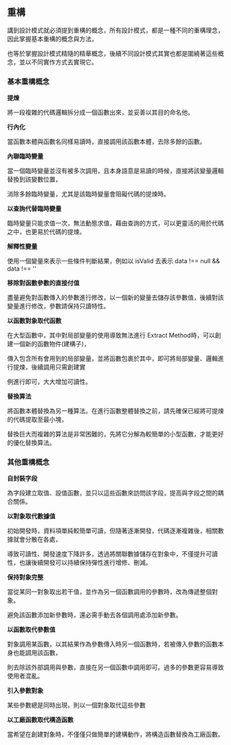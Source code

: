## 重構

講到設計模式就必須提到重構的概念，所有設計模式，都是一種不同的重構理念，因此掌握基本重構的概念與方法，

也等於掌握設計模式精隨的精華概念，後續不同設計模式其實也都是圍繞著這些概念，並以不同實作方式去實現它。


### 基本重構概念

**提煉**

  將一段複雜的代碼邏輯拆分成一個函數出來，並妥善以其目的命名他。

**行內化**

  當函數本體與函數名同樣易讀時，直接調用該函數本體，去除多餘的函數。

**內聯臨時變量**

  當一個臨時變量並沒有被多次調用，且本身語意是易讀的時候，直接將該變量邏輯替換到該變數位置，

  消除多餘臨時變量，尤其是該臨時變量會阻礙代碼的提煉時。

**以查詢代替臨時變量**

  臨時變量只能求值一次，無法動態求值，藉由查詢的方式，可以更靈活的用於代碼之中，也更易於代碼的提煉。

**解釋性變量**

  使用一個變量來表示一些條件判斷結果，例如以 isValid 去表示 data !== null && data !== ''

**移除對函數參數的直接付值**

  盡量避免對函數傳入的參數進行修改，以一個新的變量去儲存該參數值，後續對該變量進行修改，參數請保持只讀特性。

**以函數對象取代函數**

  在大型函數中，其中對局部變量的使用導致無法進行 Extract Method時，可以創建一個新的函數物件(建構子)，
  
  傳入包含所有會用到的局部變量，並將函數包裹於其中，即可將局部變量、邏輯進行提煉，後續調用只需創建實
  
  例進行即可，大大增加可讀性。

**替換算法**

  將函數本體替換為另一種算法。在進行函數整體替換之前，請先確保已經將可提煉的代碼提取至最小塊，
  
  替換巨大而複雜的算法是非常困難的，先將它分解為較簡單的小型函數，才能更好的優化替換算法。



### 其他重構概念


**自封裝字段**

  為字段建立取值、設值函數，並只以這些函數來訪問該字段，提高與字段之間的耦合關係。

**以對象取代數據值**

  初始開發時，資料項單純較簡單可讀，但隨著逐漸開發，代碼逐漸複雜後，相關數據就會分散在各處，
  
  導致可讀性、開發速度下降許多，透過將關聯數據儲存在對象中，不僅提升可讀性，也讓後續開發可以持續保持彈性進行增修、刪減。

**保持對象完整**

  當從某同一對象取出若干值，並作為另一個函數調用的參數時，改為傳遞整個對象。

  避免該函數添加新參數時，還必需手動去各個調用處添加新參數。

**以函數取代參數值**

  對象調用某函數，以其結果作為參數傳入時另一個函數時，若被傳入參數的函數本身也能調用該函數，
  
  則去除該外部調用與參數，直接在另一個函數中調用即可。過多的參數更容易導致使用者混亂。

**引入參數對象**

  某些參數總是同時出現，則以一個對象取代這些參數

**以工廠函數取代構造函數**

  當希望在創建對象時，不僅僅只做簡單的建構動作，將構造函數替換為工廠函數。